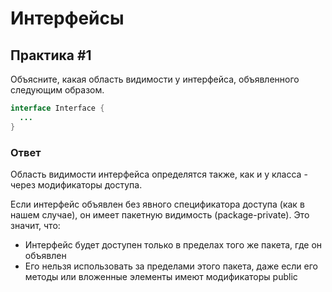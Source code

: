 # Интерфейсы

## Практика #1

Объясните, какая область видимости у интерфейса, объявленного следующим образом.

```java
interface Interface {
  ...
}
```

### Ответ

Область видимости интерфейса определятся также, как и у класса - через модификаторы доступа.

Если интерфейс объявлен без явного спецификатора доступа (как в нашем случае), он имеет пакетную видимость (package-private). Это значит, что:

- Интерфейс будет доступен только в пределах того же пакета, где он объявлен
- Его нельзя использовать за пределами этого пакета, даже если его методы или вложенные элементы имеют модификаторы public